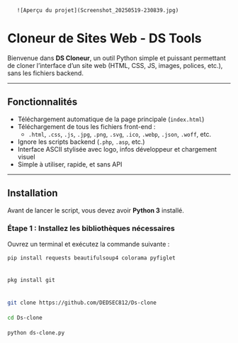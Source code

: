        ![Aperçu du projet](Screenshot_20250519-230839.jpg)
# Cloneur de Sites Web - DS Tools

Bienvenue dans **DS Cloneur**, un outil Python simple et puissant permettant de cloner l’interface d’un site web (HTML, CSS, JS, images, polices, etc.), sans les fichiers backend.

---

## Fonctionnalités

- Téléchargement automatique de la page principale (`index.html`)
- Téléchargement de tous les fichiers front-end :
  - `.html`, `.css`, `.js`, `.jpg`, `.png`, `.svg`, `.ico`, `.webp`, `.json`, `.woff`, etc.
- Ignore les scripts backend (`.php`, `.asp`, etc.)
- Interface ASCII stylisée avec logo, infos développeur et chargement visuel
- Simple à utiliser, rapide, et sans API

---

## Installation

Avant de lancer le script, vous devez avoir **Python 3** installé.

### Étape 1 : Installez les bibliothèques nécessaires

Ouvrez un terminal et exécutez la commande suivante :

```bash
pip install requests beautifulsoup4 colorama pyfiglet


pkg install git


git clone https://github.com/DEDSEC812/Ds-clone

cd Ds-clone

python ds-clone.py
